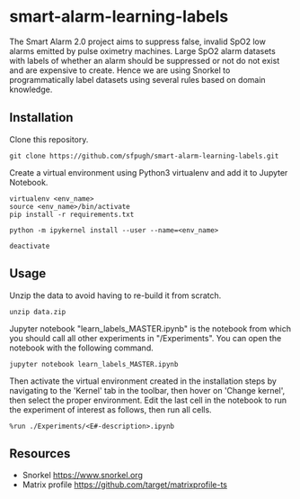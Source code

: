 # smart-alarm-learning-labels
The Smart Alarm 2.0 project aims to suppress false, invalid SpO2 low alarms emitted by pulse oximetry machines. Large SpO2 alarm datasets with labels of whether an alarm should be suppressed or not do not exist and are expensive to create. Hence we are using Snorkel to programmatically label datasets using several rules based on domain knowledge.

## Installation
Clone this repository.
```
git clone https://github.com/sfpugh/smart-alarm-learning-labels.git
```

Create a virtual environment using Python3 virtualenv and add it to Jupyter Notebook.
```
virtualenv <env_name>
source <env_name>/bin/activate
pip install -r requirements.txt

python -m ipykernel install --user --name=<env_name>

deactivate
```

## Usage
Unzip the data to avoid having to re-build it from scratch.
```
unzip data.zip
```

Jupyter notebook "learn_labels_MASTER.ipynb" is the notebook from which you should call all other experiments in "/Experiments". You can open the notebook with the following command.
```
jupyter notebook learn_labels_MASTER.ipynb
```
Then activate the virtual environment created in the installation steps by navigating to the 'Kernel' tab in the toolbar, then hover on 'Change kernel', then select the proper environment. Edit the last cell in the notebook to run the experiment of interest as follows, then run all cells.
```
%run ./Experiments/<E#-description>.ipynb
```

## Resources
- Snorkel https://www.snorkel.org 
- Matrix profile https://github.com/target/matrixprofile-ts
